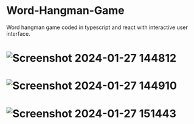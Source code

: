 # Word-Hangman-Game
Word hangman game coded in typescript and react with interactive user interface.

# ![Screenshot 2024-01-27 144812](https://github.com/TechnoCraftre/Word-Hangman-Game/assets/44519033/2ea07fb4-592f-4890-b2b7-3be9b60c5339)

# ![Screenshot 2024-01-27 144910](https://github.com/TechnoCraftre/Word-Hangman-Game/assets/44519033/4ab43d16-a9fc-452b-bb95-d571b4103753)

# ![Screenshot 2024-01-27 151443](https://github.com/TechnoCraftre/Word-Hangman-Game/assets/44519033/8a6ac72b-1a14-4ca8-8159-701548f9a8db)
